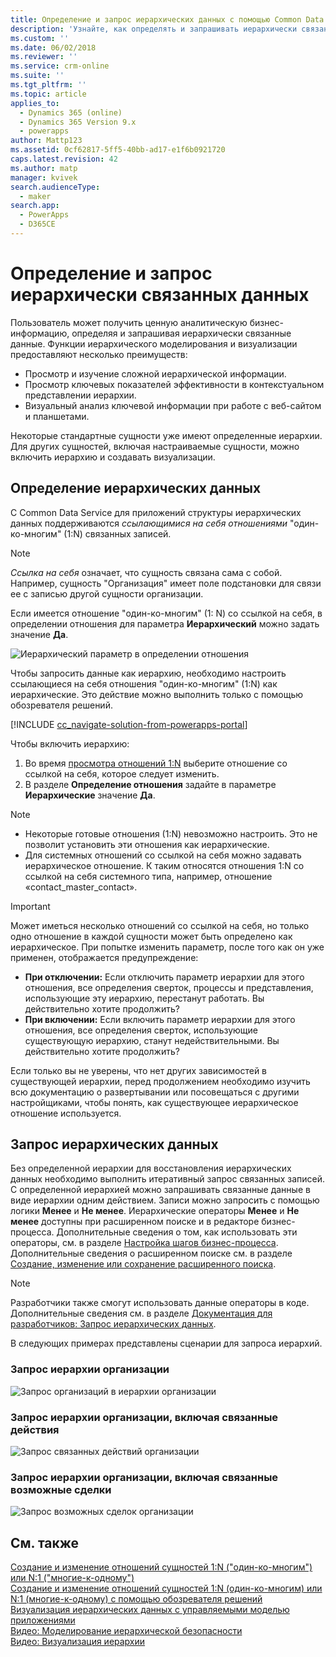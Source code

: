 ```yaml
---
title: Определение и запрос иерархических данных с помощью Common Data Service для приложений | MicrosoftDocs
description: 'Узнайте, как определять и запрашивать иерархически связанных данные'
ms.custom: ''
ms.date: 06/02/2018
ms.reviewer: ''
ms.service: crm-online
ms.suite: ''
ms.tgt_pltfrm: ''
ms.topic: article
applies_to:
  - Dynamics 365 (online)
  - Dynamics 365 Version 9.x
  - powerapps
author: Mattp123
ms.assetid: 0cf62817-5ff5-40bb-ad17-e1f6b0921720
caps.latest.revision: 42
ms.author: matp
manager: kvivek
search.audienceType:
  - maker
search.app:
  - PowerApps
  - D365CE
---
```

# <a name="define-and-query-hierarchically-related-data"></a>Определение и запрос иерархически связанных данных

Пользователь может получить ценную аналитическую бизнес-информацию, определяя и запрашивая иерархически связанные данные. Функции иерархического моделирования и визуализации предоставляют несколько преимуществ:  
  
- Просмотр и изучение сложной иерархической информации.  
- Просмотр ключевых показателей эффективности в контекстуальном представлении иерархии.  
- Визуальный анализ ключевой информации при работе с веб-сайтом и планшетами.  
  
Некоторые стандартные сущности уже имеют определенные иерархии. Для других сущностей, включая настраиваемые сущности, можно включить иерархию и создавать визуализации. 

## <a name="define-hierarchical-data"></a>Определение иерархических данных

С Common Data Service для приложений структуры иерархических данных поддерживаются *ссылающимися на себя отношениями* "один-ко-многим" (1:N) связанных записей. 

> [!NOTE]
> *Ссылка на себя* означает, что сущность связана сама с собой. Например, сущность "Организация" имеет поле подстановки для связи ее с записью другой сущности организации.

Если имеется отношение "один-ко-многим" (1: N) со ссылкой на себя, в определении отношения для параметра **Иерархический** можно задать значение **Да**.

![Иерархический параметр в определении отношения](media/self-referential-relationship-car-solution-explorer.png)

Чтобы запросить данные как иерархию, необходимо настроить ссылающиеся на себя отношения "один-ко-многим" (1:N) как иерархические. Это действие можно выполнить только с помощью обозревателя решений.

[!INCLUDE [cc_navigate-solution-from-powerapps-portal](../../includes/cc_navigate-solution-from-powerapps-portal.md)]

Чтобы включить иерархию:  
  
1. Во время [просмотра отношений 1:N](create-edit-1n-relationships-solution-explorer.md#view-entity-relationships) выберите отношение со ссылкой на себя, которое следует изменить.
2. В разделе **Определение отношения** задайте в параметре **Иерархические** значение **Да**.  
  
> [!NOTE]
> - Некоторые готовые отношения (1:N) невозможно настроить. Это не позволит установить эти отношения как иерархические.  
> - Для системных отношений со ссылкой на себя можно задавать иерархическое отношение. К таким относятся отношения 1:N со ссылкой на себя системного типа, например, отношение «contact_master_contact».  

> [!IMPORTANT]
> Может иметься несколько отношений со ссылкой на себя, но только одно отношение в каждой сущности может быть определено как иерархическое. При попытке изменить параметр, после того как он уже применен, отображается предупреждение:
>
> - **При отключении:** Если отключить параметр иерархии для этого отношения, все определения сверток, процессы и представления, использующие эту иерархию, перестанут работать. Вы действительно хотите продолжить? 
> - **При включении:** Если включить параметр иерархии для этого отношения, все определения сверток, использующие существующую иерархию, станут недействительными. Вы действительно хотите продолжить?
>
> Если только вы не уверены, что нет других зависимостей в существующей иерархии, перед продолжением необходимо изучить всю документацию о развертывании или посовещаться с другими настройщиками, чтобы понять, как существующее иерархическое отношение используется.

<a name="BKMK_Querydata"></a> 
  
## <a name="query-hierarchical-data"></a>Запрос иерархических данных  

Без определенной иерархии для восстановления иерархических данных необходимо выполнить итеративный запрос связанных записей. С определенной иерархией можно запрашивать связанные данные в виде иерархии одним действием. Записи можно запросить с помощью логики **Менее** и **Не менее**. Иерархические операторы **Менее** и **Не менее** доступны при расширенном поиске и в редакторе бизнес-процесса. Дополнительные сведения о том, как использовать эти операторы, см. в разделе [Настройка шагов бизнес-процесса](/flow/configure-workflow-steps#setting-conditions-for-workflow-actions). Дополнительные сведения о расширенном поиске см. в разделе [Создание, изменение или сохранение расширенного поиска](https://docs.microsoft.com/dynamics365/customer-engagement/basics/save-advanced-find-search).  

> [!NOTE]
> Разработчики также смогут использовать данные операторы в коде. Дополнительные сведения см. в разделе [Документация для разработчиков: Запрос иерархических данных](/dynamics365/customer-engagement/developer/org-service/query-hierarchical-data).
  
В следующих примерах представлены сценарии для запроса иерархий.  
  
### <a name="query-account-hierarchy"></a>Запрос иерархии организации  
  
![Запрос организаций в иерархии организации](media/query-accounts.png)  
  
### <a name="query-account-hierarchy-including-related-activities"></a>Запрос иерархии организации, включая связанные действия  
  
![Запрос связанных действий организации](media/query-account-related-activities.png)  
  
###  <a name="query-account-hierarchy-including-related-opportunities"></a>Запрос иерархии организации, включая связанные возможные сделки  
  
![Запрос возможных сделок организации](media/query-account-related-opportunities.png)  
  
## <a name="see-also"></a>См. также 
[Создание и изменение отношений сущностей 1:N ("один-ко-многим") или N:1 ("многие-к-одному")](create-edit-1n-relationships.md)<br />
[Создание и изменение отношений сущностей 1:N (один-ко-многим) или N:1 (многие-к-одному) с помощью обозревателя решений](create-edit-1n-relationships-solution-explorer.md)<br />
[Визуализация иерархических данных с управляемыми моделью приложениями](visualize-hierarchical-data.md)<br />
[Видео: Моделирование иерархической безопасности](http://www.youtube.com/watch?v=kx5So32DrCo&index=10&list=PLC3591A8FE4ADBE07)<br />
[Видео: Визуализация иерархии](http://www.youtube.com/watch?v=_dGBE6icLNw&index=9&list=PLC3591A8FE4ADBE07)
